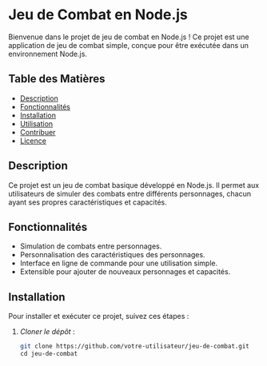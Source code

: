 # Jeu de Combat en Node.js

Bienvenue dans le projet de jeu de combat en Node.js ! Ce projet est une application de jeu de combat simple, conçue pour être exécutée dans un environnement Node.js.

## Table des Matières

- [Description](#description)
- [Fonctionnalités](#fonctionnalités)
- [Installation](#installation)
- [Utilisation](#utilisation)
- [Contribuer](#contribuer)
- [Licence](#licence)

## Description

Ce projet est un jeu de combat basique développé en Node.js. Il permet aux utilisateurs de simuler des combats entre différents personnages, chacun ayant ses propres caractéristiques et capacités.

## Fonctionnalités

- Simulation de combats entre personnages.
- Personnalisation des caractéristiques des personnages.
- Interface en ligne de commande pour une utilisation simple.
- Extensible pour ajouter de nouveaux personnages et capacités.

## Installation

Pour installer et exécuter ce projet, suivez ces étapes :

1. *Cloner le dépôt* :

   ```bash
   git clone https://github.com/votre-utilisateur/jeu-de-combat.git
   cd jeu-de-combat